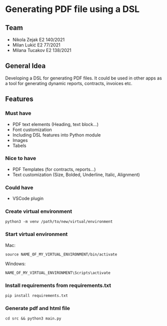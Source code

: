# Generating PDF file using a DSL

## Team

- Nikola Zejak E2 140/2021
- Milan Lukić E2 77/2021
- Milana Tucakov E2 138/2021

## General Idea

Developing a DSL for generating PDF files. It could be used in other apps as a tool for generating dynamic reports, contracts, invoices etc.

## Features

### Must have

- PDF text elements (Heading, text block...)
- Font customization
- Including DSL features into Python module
- Images
- Tabels

### Nice to have

- PDF Templates (for contracts, reports...)
- Text customization (Size, Bolded, Underline, Italic, Alignment)

### Could have

- VSCode plugin

### Create virtual environment

```
python3 -m venv /path/to/new/virtual/environment
```

### Start virtual environment

Mac:

```
source NAME_OF_MY_VIRTUAL_ENVIRONMENT/bin/activate
```

Windows:

```
NAME_OF_MY_VIRTUAL_ENVIRONMENT\Scripts\activate
```

### Install requirements from requirements.txt

```
pip install requirements.txt
```

### Generate pdf and html file

```
cd src && python3 main.py
```
